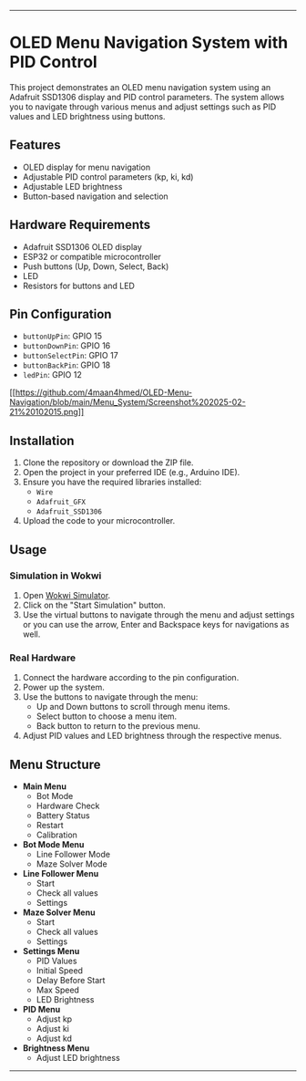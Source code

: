 

---

# OLED Menu Navigation System with PID Control

This project demonstrates an OLED menu navigation system using an Adafruit SSD1306 display and PID control parameters. The system allows you to navigate through various menus and adjust settings such as PID values and LED brightness using buttons.

## Features

- OLED display for menu navigation
- Adjustable PID control parameters (kp, ki, kd)
- Adjustable LED brightness
- Button-based navigation and selection

## Hardware Requirements

- Adafruit SSD1306 OLED display
- ESP32 or compatible microcontroller
- Push buttons (Up, Down, Select, Back)
- LED
- Resistors for buttons and LED

## Pin Configuration

- `buttonUpPin`: GPIO 15
- `buttonDownPin`: GPIO 16
- `buttonSelectPin`: GPIO 17
- `buttonBackPin`: GPIO 18
- `ledPin`: GPIO 12

[[https://github.com/4maan4hmed/OLED-Menu-Navigation/blob/main/Menu_System/Screenshot%202025-02-21%20102015.png]]
## Installation

1. Clone the repository or download the ZIP file.
2. Open the project in your preferred IDE (e.g., Arduino IDE).
3. Ensure you have the required libraries installed:
    - `Wire`
    - `Adafruit_GFX`
    - `Adafruit_SSD1306`
4. Upload the code to your microcontroller.

## Usage

### Simulation in Wokwi

1. Open [Wokwi Simulator](https://wokwi.com/projects/402098435518944257).
2. Click on the "Start Simulation" button.
3. Use the virtual buttons to navigate through the menu and adjust settings or you can use the arrow, Enter and Backspace keys for navigations as well.

### Real Hardware

1. Connect the hardware according to the pin configuration.
2. Power up the system.
3. Use the buttons to navigate through the menu:
    - Up and Down buttons to scroll through menu items.
    - Select button to choose a menu item.
    - Back button to return to the previous menu.
4. Adjust PID values and LED brightness through the respective menus.

## Menu Structure

- **Main Menu**
  - Bot Mode
  - Hardware Check
  - Battery Status
  - Restart
  - Calibration
- **Bot Mode Menu**
  - Line Follower Mode
  - Maze Solver Mode
- **Line Follower Menu**
  - Start
  - Check all values
  - Settings
- **Maze Solver Menu**
  - Start
  - Check all values
  - Settings
- **Settings Menu**
  - PID Values
  - Initial Speed
  - Delay Before Start
  - Max Speed
  - LED Brightness
- **PID Menu**
  - Adjust kp
  - Adjust ki
  - Adjust kd
- **Brightness Menu**
  - Adjust LED brightness

---

